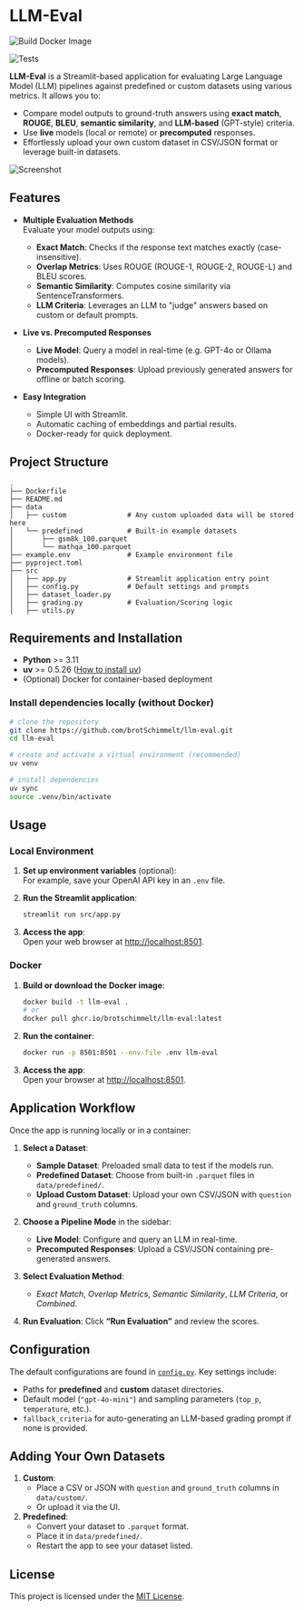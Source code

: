 # LLM-Eval

![Build Docker Image](https://img.shields.io/github/actions/workflow/status/brotSchimmelt/llm-eval/docker-build.yml?style=flat-square&label=Docker%20Image&color=blue)

![Tests](https://img.shields.io/github/actions/workflow/status/brotSchimmelt/llm-eval/test.yml?style=flat-square&label=Tests&color=green)

**LLM-Eval** is a Streamlit-based application for evaluating Large Language Model (LLM) pipelines against predefined or custom datasets using various metrics. It allows you to:

- Compare model outputs to ground-truth answers using **exact match**, **ROUGE**, **BLEU**, **semantic similarity**, and **LLM-based** (GPT-style) criteria.
- Use **live** models (local or remote) or **precomputed** responses.
- Effortlessly upload your own custom dataset in CSV/JSON format or leverage built-in datasets.

![Screenshot](https://github.com/user-attachments/assets/b29a7b07-5f6e-48a4-8f16-421d2f2816ce)

## Features

- **Multiple Evaluation Methods**\
  Evaluate your model outputs using:

  - **Exact Match**: Checks if the response text matches exactly (case-insensitive).
  - **Overlap Metrics**: Uses ROUGE (ROUGE-1, ROUGE-2, ROUGE-L) and BLEU scores.
  - **Semantic Similarity**: Computes cosine similarity via SentenceTransformers.
  - **LLM Criteria**: Leverages an LLM to "judge" answers based on custom or default prompts.

- **Live vs. Precomputed Responses**

  - **Live Model**: Query a model in real-time (e.g. GPT-4o or Ollama models).
  - **Precomputed Responses**: Upload previously generated answers for offline or batch scoring.

- **Easy Integration**

  - Simple UI with Streamlit.
  - Automatic caching of embeddings and partial results.
  - Docker-ready for quick deployment.

## Project Structure

```plaintext
.
├── Dockerfile
├── README.md
├── data
│   ├── custom               # Any custom uploaded data will be stored here
│   └── predefined           # Built-in example datasets
│       ├── gsm8k_100.parquet
│       └── mathqa_100.parquet
├── example.env              # Example environment file
├── pyproject.toml
├── src
│   ├── app.py               # Streamlit application entry point
│   ├── config.py            # Default settings and prompts
│   ├── dataset_loader.py
│   ├── grading.py           # Evaluation/Scoring logic
│   ├── utils.py
```

## Requirements and Installation

- **Python** >= 3.11
- **uv** >= 0.5.26 ([How to install uv](https://docs.astral.sh/uv/))
- (Optional) Docker for container-based deployment

### Install dependencies locally (without Docker)

```bash
# clone the repository
git clone https://github.com/brotSchimmelt/llm-eval.git
cd llm-eval

# create and activate a virtual environment (recommended)
uv venv

# install dependencies
uv sync
source .venv/bin/activate
```

## Usage

### Local Environment

1. **Set up environment variables** (optional):\
   For example, save your OpenAI API key in an ```.env``` file.

2. **Run the Streamlit application**:

   ```bash
   streamlit run src/app.py
   ```

3. **Access the app**:\
   Open your web browser at [http://localhost:8501](http://localhost:8501).

### Docker

1. **Build or download the Docker image**:

   ```bash
   docker build -t llm-eval .
   # or
   docker pull ghcr.io/brotschimmelt/llm-eval:latest
   ```

2. **Run the container**:

   ```bash
   docker run -p 8501:8501 --env-file .env llm-eval
   ```

3. **Access the app**:\
   Open your browser at [http://localhost:8501](http://localhost:8501).

## Application Workflow

Once the app is running locally or in a container:

1. **Select a Dataset**:

   - **Sample Dataset**: Preloaded small data to test if the models run.
   - **Predefined Dataset**: Choose from built-in `.parquet` files in `data/predefined/`.
   - **Upload Custom Dataset**: Upload your own CSV/JSON with `question` and `ground_truth` columns.

2. **Choose a Pipeline Mode** in the sidebar:

   - **Live Model**: Configure and query an LLM in real-time.
   - **Precomputed Responses**: Upload a CSV/JSON containing pre-generated answers.

3. **Select Evaluation Method**:

   - *Exact Match*, *Overlap Metrics*, *Semantic Similarity*, *LLM Criteria*, or *Combined*.

4. **Run Evaluation**: Click **“Run Evaluation”** and review the scores.

## Configuration

The default configurations are found in [`config.py`](./src/config.py). Key settings include:

- Paths for **predefined** and **custom** dataset directories.
- Default model (`"gpt-4o-mini"`) and sampling parameters (`top_p`, `temperature`, etc.).
- `fallback_criteria` for auto-generating an LLM-based grading prompt if none is provided.

## Adding Your Own Datasets

1. **Custom**:
   - Place a CSV or JSON with `question` and `ground_truth` columns in `data/custom/`.
   - Or upload it via the UI.
2. **Predefined**:
   - Convert your dataset to `.parquet` format.
   - Place it in `data/predefined/`.
   - Restart the app to see your dataset listed.

## License

This project is licensed under the [MIT License](./LICENSE).
